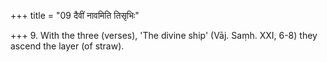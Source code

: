 +++
title = "09 दैवीं नावमिति तिसृभिः"

+++
9. With the three (verses), 'The divine ship' (Vāj. Saṃh. XXI, 6-8) they ascend the layer (of straw).
